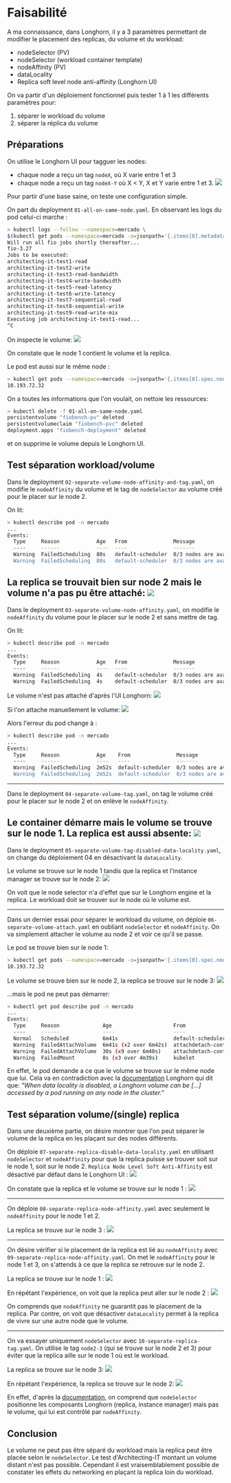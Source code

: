 # Faisabilité
A ma connaissance, dans Longhorn, il y a 3 paramètres permettant de modifier le placement des replicas, du volume et du workload:
* nodeSelector (PV)
* nodeSelector (workload container template)
* nodeAffinity (PV)
* dataLocality
* Replica soft level node anti-affinity (Longhorn UI)

On va partir d'un déploiement fonctionnel puis tester 1 à 1 les différents paramètres pour:
1. séparer le workload du volume
2. séparer la réplica du volume

## Préparations
On utilise le Longhorn UI pour tagguer les nodes:
* chaque node a reçu un tag `nodeX`, où X varie entre 1 et 3
* chaque node a reçu un tag `nodeX-Y` où X < Y, X et Y varie entre 1 et 3.
![](img/tag-setup.png)

Pour partir d'une base saine, on teste une configuration simple.

On part du deployment `01-all-on-same-node.yaml`. En observant les logs du pod celui-ci marche :
```bash
> kubectl logs --follow --namespace=mercado \
$(kubectl get pods --namespace=mercado -o=jsonpath='{.items[0].metadata.name}')
Will run all fio jobs shortly thereafter...
fio-3.27
Jobs to be executed:
architecting-it-test1-read
architecting-it-test2-write
architecting-it-test3-read-bandwidth
architecting-it-test4-write-bandwidth
architecting-it-test5-read-latency
architecting-it-test6-write-latency
architecting-it-test7-sequential-read
architecting-it-test8-sequential-write
architecting-it-test9-read-write-mix
Executing job architecting-it-test1-read...
^C
```

On inspecte le volume:
![](img/01-volume-details.png)

On constate que le node 1 contient le volume et la replica.

Le pod est aussi sur le même node :
```bash
> kubectl get pods --namespace=mercado -o=jsonpath='{.items[0].spec.nodeName}'
10.193.72.32
```

On a toutes les informations que l'on voulait, on nettoie les ressources:

```bash
> kubectl delete -f 01-all-on-same-node.yaml 
persistentvolume "fiobench-pv" deleted
persistentvolumeclaim "fiobench-pvc" deleted
deployment.apps "fiobench-deployment" deleted
```

et on supprime le volume depuis le Longhorn UI.

## Test séparation workload/volume
Dans le deployment `02-separate-volume-node-affinity-and-tag.yaml`, on modifie le `nodeAffinity` du volume et le tag de `nodeSelector` au volume créé pour le placer sur le node 2.

On lit: 
```bash
> kubectl describe pod -n mercado
...
Events:
  Type     Reason            Age   From               Message
  ----     ------            ----  ----               -------
  Warning  FailedScheduling  80s   default-scheduler  0/3 nodes are available: 1 node(s) had volume node affinity conflict, 2 node(s) didn't match node selector.
  Warning  FailedScheduling  80s   default-scheduler  0/3 nodes are available: 1 node(s) had volume node affinity conflict, 2 node(s) didn't match node selector.
```

La replica se trouvait bien sur node 2 mais le volume n'a pas pu être attaché:
![](img/02-volume-details.png)
---

Dans le deployment `03-separate-volume-node-affinity.yaml`, on modifie le `nodeAffinity` du volume pour le placer sur le node 2 et sans mettre de tag.

On lit:
```bash
> kubectl describe pod -n mercado
...
Events:
  Type     Reason            Age   From               Message
  ----     ------            ----  ----               -------
  Warning  FailedScheduling  4s    default-scheduler  0/3 nodes are available: 3 pod has unbound immediate PersistentVolumeClaims.
  Warning  FailedScheduling  4s    default-scheduler  0/3 nodes are available: 3 pod has unbound immediate PersistentVolumeClaims.
```
Le volume n'est pas attaché d'après l'UI Longhorn:
![](img/03-volume-details.png)

Si l'on attache manuellement le volume:
![](img/03-attach.png)

Alors l'erreur du pod change à :
```bash
> kubectl describe pod -n mercado
...
Events:
  Type     Reason            Age    From               Message
  ----     ------            ----   ----               -------
  Warning  FailedScheduling  2m52s  default-scheduler  0/3 nodes are available: 1 node(s) had volume node affinity conflict, 2 node(s) didn't match node selector.
  Warning  FailedScheduling  2m52s  default-scheduler  0/3 nodes are available: 1 node(s) had volume node affinity conflict, 2 node(s) didn't match node selector.
  ```
---
Dans le deployment `04-separate-volume-tag.yaml`, on tag le volume créé pour le placer sur le node 2 et on enlève le `nodeAffinity`.

Le container démarre mais le volume se trouve sur le node 1. La replica est aussi absente:
![](img/04-separate-volume-tag.png)
---
Dans le deployment `05-separate-volume-tag-disabled-data-locality.yaml`, on change du déploiement 04 en désactivant la `dataLocality`.

Le volume se trouve sur le node 1 tandis que la replica et l'instance manager se trouve sur le node 2:
![](img/05-volume-details.png)

On voit que le node selector n'a d'effet que sur le Longhorn engine et la replica. Le workload doit se trouver sur le node où le volume est.

---
Dans un dernier essai pour séparer le workload du volume, on déploie `06-separate-volume-attach.yaml` en oubliant `nodeSelector` et `nodeAffinity`. On va simplement attacher le volume au node 2 et voir ce qu'il se passe.

Le pod se trouve bien sur le node 1:
```bash
> kubectl get pods --namespace=mercado -o=jsonpath='{.items[0].spec.nodeName}'
10.193.72.32
```
Le volume se trouve bien sur le node 2, la replica se trouve sur le node 3:
![](img/06-volume-details.png)

...mais le pod ne peut pas démarrer:
```bash
> kubectl get pod describe pod -n mercado
...
Events:
  Type     Reason              Age                    From                     Message
  ----     ------              ----                   ----                     -------
  Normal   Scheduled           6m41s                  default-scheduler        Successfully assigned mercado/fiobench-deployment-d9d4f4c89-vsvnc to 10.193.72.32
  Warning  FailedAttachVolume  6m41s (x2 over 6m42s)  attachdetach-controller  AttachVolume.Attach failed for volume "fiobench-pv" : rpc error: code = Aborted desc = The volume fiobench-vol is already attached but it is not ready for workloads
  Warning  FailedAttachVolume  30s (x9 over 6m40s)    attachdetach-controller  AttachVolume.Attach failed for volume "fiobench-pv" : rpc error: code = FailedPrecondition desc = The volume fiobench-vol cannot be attached to the node 10.193.72.32 since it is already attached to the node 10.193.72.33
  Warning  FailedMount         8s (x3 over 4m39s)     kubelet                  Unable to attach or mount volumes: unmounted volumes=[fiobench-storage], unattached volumes=[fiobench-storage default-token-9jncr]: timed out waiting for the condition

```
En effet, le pod demande a ce que le volume se trouve sur le même node que lui. Cela va en contradiction avec la [documentation](https://longhorn.io/docs/1.1.2/high-availability/data-locality) Longhorn qui dit que: *"When data locality is disabled, a Longhorn volume can be [...] accessed by a pod running on any node in the cluster."*

## Test séparation volume/(single) replica
Dans une deuxième partie, on désire montrer que l'on peut séparer le volume de la replica en les plaçant sur des nodes différents.

On déploie `07-separate-replica-disable-data-locality.yaml` en utilisant `nodeSelector` et `nodeAffinity` pour que la replica puisse se trouver soit sur le node 1, soit sur le node 2. `Replica Node Level Soft Anti-Affinity` est désactivé par défaut dans le Longhorn UI :
![](img/replica-soft-level-anti-affinity.png)

On constate que la replica et le volume se trouve sur le node 1 :
![](img/07-volume-details.png)

---
On déploie `08-separate-replica-node-affinity.yaml` avec seulement le `nodeAffinity` pour le node 1 et 2. 

La replica se trouve sur le node 3 :
![](img/08-volume-details.png)

---
On désire vérifier si le placement de la replica est lié au `nodeAffinity` avec `09-separate-replica-node-affinity.yaml`. On met le `nodeAffinity` pour le node 1 et 3, on s'attends à ce que la replica se retrouve sur le node 2.

La replica se trouve sur le node 1 :
![](img/09-volume-details.png)

En répétant l'expérience, on voit que la replica peut aller sur le node 2 :
![](img/09-volume-details-2.png)

On comprends que `nodeAffinity` ne guarantit pas le placement de la replica. Par contre, on voit que désactiver `dataLocality` permet à la replica de vivre sur une autre node que le volume. 

---
On va essayer uniquement `nodeSelector` avec `10-separate-replica-tag.yaml`. On utilise le tag `node2-3` (qui se trouve sur le node 2 et 3) pour éviter que la replica aille sur le node 1 où est le workload.

La replica se trouve sur le node 3:
![](img/10-volume-details.png)

En répétant l'expérience, la replica se trouve sur le node 2:
![](img/10-volume-details-2.png)

En effet, d'après la [documentation](https://longhorn.io/docs/1.1.2/references/settings/#system-managed-components-node-selector), on comprend que `nodeSelector` positionne les composants Longhorn (replica, instance manager) mais pas le volume, qui lui est contrôlé par `nodeAffinity`.

## Conclusion
Le volume ne peut pas être séparé du workload mais la replica peut être placée selon le `nodeSelector`. Le test d'Architecting-IT montant un volume distant n'est pas possible. Cependant il est vraisemblablement possible de constater les effets du networking en plaçant la replica loin du workload.
